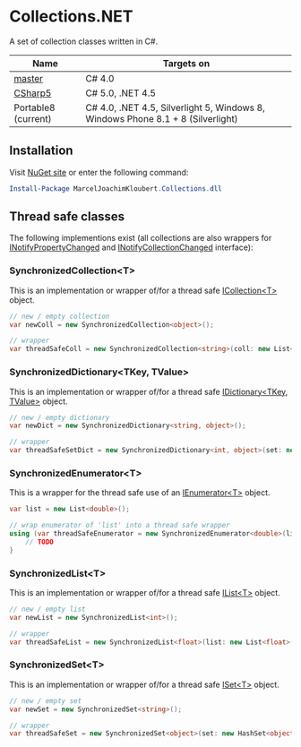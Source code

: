 # Collections.NET

A set of collection classes written in C#.

| Name  | Targets on  |
| ----- | ----------- |
| [master](https://github.com/mkloubert/Collections.NET)  | C# 4.0  |
| [CSharp5](https://github.com/mkloubert/Collections.NET/tree/CSharp5)  | C# 5.0, .NET 4.5  |
| Portable8 (current)  | C# 4.0, .NET 4.5, Silverlight 5, Windows 8, Windows Phone 8.1 + 8 (Silverlight)  |

## Installation

Visit [NuGet site](https://www.nuget.org/packages/MarcelJoachimKloubert.Collections.dll) or enter the following command:

```powershell
Install-Package MarcelJoachimKloubert.Collections.dll 
```

## Thread safe classes

The following implementions exist (all collections are also wrappers for [INotifyPropertyChanged](https://msdn.microsoft.com/en-us/library/system.componentmodel.inotifypropertychanged%28v=vs.110%29.aspx) and [INotifyCollectionChanged](https://msdn.microsoft.com/en-us/library/system.collections.specialized.inotifycollectionchanged%28v=vs.110%29.aspx) interface):

### SynchronizedCollection&lt;T&gt;

This is an implementation or wrapper of/for a thread safe [ICollection&lt;T&gt;](https://msdn.microsoft.com/en-us/library/92t2ye13%28v=vs.110%29.aspx) object.

```csharp
// new / empty collection
var newColl = new SynchronizedCollection<object>();

// wrapper
var threadSafeColl = new SynchronizedCollection<string>(coll: new List<string>());
```

### SynchronizedDictionary&lt;TKey, TValue&gt;

This is an implementation or wrapper of/for a thread safe [IDictionary&lt;TKey, TValue&gt;](https://msdn.microsoft.com/en-us/library/s4ys34ea%28v=vs.110%29.aspx) object.

```csharp
// new / empty dictionary
var newDict = new SynchronizedDictionary<string, object>();

// wrapper
var threadSafeSetDict = new SynchronizedDictionary<int, object>(set: new Dictionary<int, object>());
```

### SynchronizedEnumerator&lt;T&gt;

This is a wrapper for the thread safe use of an [IEnumerator&lt;T&gt;](https://msdn.microsoft.com/en-us/library/78dfe2yb%28v=vs.110%29.aspx) object.

```csharp
var list = new List<double>();

// wrap enumerator of 'list' into a thread safe wrapper
using (var threadSafeEnumerator = new SynchronizedEnumerator<double>(list.GetEnumerator())) {
    // TODO
}
```

### SynchronizedList&lt;T&gt;

This is an implementation or wrapper of/for a thread safe [IList&lt;T&gt;](https://msdn.microsoft.com/en-us/library/5y536ey6%28v=vs.110%29.aspx) object.

```csharp
// new / empty list
var newList = new SynchronizedList<int>();

// wrapper
var threadSafeList = new SynchronizedList<float>(list: new List<float>());
```

### SynchronizedSet&lt;T&gt;

This is an implementation or wrapper of/for a thread safe [ISet&lt;T&gt;](https://msdn.microsoft.com/en-us/library/dd412081%28v=vs.110%29.aspx) object.

```csharp
// new / empty set
var newSet = new SynchronizedSet<string>();

// wrapper
var threadSafeSet = new SynchronizedSet<object>(set: new HashSet<object>());
```
